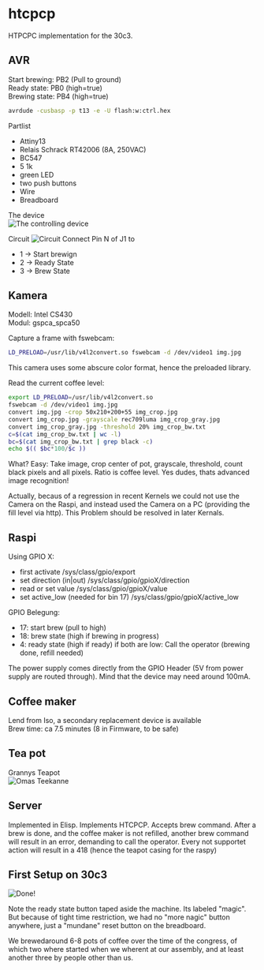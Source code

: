 htcpcp
======
HTPCPC implementation for the 30c3.

AVR
---
Start brewing: PB2 (Pull to ground)  
Ready state: PB0 (high=true)  
Brewing state: PB4 (high=true)  

```bash
avrdude -cusbasp -p t13 -e -U flash:w:ctrl.hex
```

Partlist
- Attiny13
- Relais Schrack RT42006 (8A, 250VAC)
- BC547
- 5 1k
- green LED
- two push buttons
- Wire
- Breadboard

The device  
![The controlling device](https://files.q3t.de/a/get/76164c7904d245fc1fd803b028145b37)

Circuit
![Circuit](https://raw.github.com/0mark/htcpcp/master/circuit.jpg)
Connect Pin N of J1 to
- 1 -> Start brewign
- 2 -> Ready State
- 3 -> Brew State

Kamera
------
Modell: Intel CS430  
Modul: gspca_spca50

Capture a frame with fswebcam:  
```bash
LD_PRELOAD=/usr/lib/v4l2convert.so fswebcam -d /dev/video1 img.jpg
```
This camera uses some abscure color format, hence the preloaded library.
  
Read the current coffee level:  
```bash
export LD_PRELOAD=/usr/lib/v4l2convert.so
fswebcam -d /dev/video1 img.jpg
convert img.jpg -crop 50x210+200+55 img_crop.jpg
convert img_crop.jpg -grayscale rec709luma img_crop_gray.jpg
convert img_crop_gray.jpg -threshold 20% img_crop_bw.txt
c=$(cat img_crop_bw.txt | wc -l)
bc=$(cat img_crop_bw.txt | grep black -c)
echo $(( $bc*100/$c ))
```
What? Easy: Take image, crop center of pot, grayscale, threshold, count black pixels and all pixels. Ratio is coffee level. Yes dudes, thats advanced image recognition!

Actually, becaus of a regression in recent Kernels we could not use the Camera on the Raspi, and instead used the Camera on a PC (providing the fill level via http). This  Problem should be resolved in later Kernals.

Raspi
-----
Using GPIO X:
 - first activate 
   /sys/class/gpio/export
 - set direction (in|out)
   /sys/class/gpio/gpioX/direction
 - read or set value
   /sys/class/gpio/gpioX/value
 - set active_low (needed for bin 17)
   /sys/class/gpio/gpioX/active_low

GPIO Belegung:  
- 17: start brew (pull to high)
- 18: brew state (high if brewing in progress)
- 4: ready state (high if ready)
if both are low: Call the operator (brewing done, refill needed)

The power supply comes directly from the GPIO Header (5V from power supply are routed through). Mind that the device may need around 100mA.

Coffee maker
----------
Lend from Iso, a secondary replacement device is available  
Brew time: ca 7.5 minutes (8 in Firmware, to be safe)

Tea pot
-------
Grannys Teapot  
![Omas Teekanne](https://files.q3t.de/a/get/352a530893b39f54e03b20a23bf3fc80)

Server
------
Implemented in Elisp. Implements HTCPCP. Accepts brew command. After a brew is done, and the coffee maker is not refilled, another brew command will result in an error, demanding to call the operator.
Every not supportet action will result in a 418 (hence the teapot casing for the raspy)

First Setup on 30c3
-------------------
![Done!](https://files.q3t.de/a/get/9044fb9a5b54132e47b030be9344532d)

Note the ready state button taped aside the machine. Its labeled "magic". But because of tight time restriction, we had no "more nagic" button anywhere, just a "mundane" reset button on the breadboard.

We brewedaround 6-8 pots of coffee over the time of the congress, of which two where started when we wherent at our assembly, and at least another three by people other than us.
